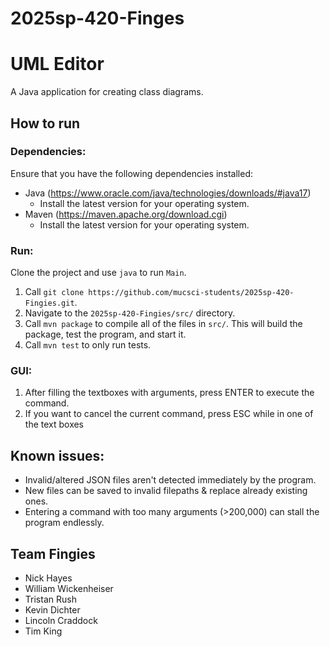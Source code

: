 # 2025sp-420-Finges

# UML Editor
A Java application for creating class diagrams.

## How to run
### Dependencies:
Ensure that you have the following dependencies installed:
- Java (https://www.oracle.com/java/technologies/downloads/#java17)
  - Install the latest version for your operating system.
- Maven (https://maven.apache.org/download.cgi)
  - Install the latest version for your operating system.

### Run:
Clone the project and use ``java`` to run ``Main``.
1. Call ``git clone https://github.com/mucsci-students/2025sp-420-Fingies.git``.
2. Navigate to the ``2025sp-420-Fingies/src/`` directory.
3. Call ``mvn package`` to compile all of the files in ``src/``. This will build the package, test the program, and start it.
4. Call ``mvn test`` to only run tests.
 
### GUI:
1. After filling the textboxes with arguments, press ENTER to execute the command.
2. If you want to cancel the current command, press ESC while in one of the text boxes

## Known issues:
- Invalid/altered JSON files aren't detected immediately by the program.
- New files can be saved to invalid filepaths & replace already existing ones.
- Entering a command with too many arguments (>200,000) can stall the program endlessly.

## Team Fingies
- Nick Hayes
- William Wickenheiser
- Tristan Rush
- Kevin Dichter
- Lincoln Craddock
- Tim King
